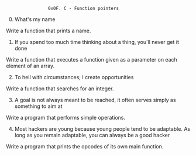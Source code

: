 					0x0F. C - Function pointers
0. What's my name

Write a function that prints a name.

1. If you spend too much time thinking about a thing, you'll never get it done

Write a function that executes a function given as a parameter on each element of an array.

2. To hell with circumstances; I create opportunities

Write a function that searches for an integer.

3. A goal is not always meant to be reached, it often serves simply as something to aim at

Write a program that performs simple operations.

4. Most hackers are young because young people tend to be adaptable. As long as you remain adaptable, you can always be a good hacker

Write a program that prints the opcodes of its own main function.

